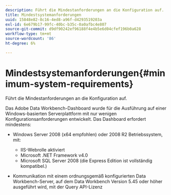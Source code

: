 ```yaml
---
description: Führt die Mindestanforderungen an die Konfiguration auf.
title: Mindestsystemanforderungen
uuid: 15848e82-8c16-4ed8-a96f-d4293519203a
exl-id: 6e679b17-99fc-40bc-b35c-0a0afbc4e807
source-git-commit: d9df90242ef96188f4e4b5e6d04cfef196b0a628
workflow-type: tm+mt
source-wordcount: '86'
ht-degree: 6%

---
```


# Mindestsystemanforderungen{#minimum-system-requirements}

Führt die Mindestanforderungen an die Konfiguration auf.

Das Adobe Data Workbench-Dashboard wurde für die Ausführung auf einer Windows-basierten Serverplattform mit nur wenigen Konfigurationsanforderungen entwickelt. Das Dashboard erfordert mindestens:

* Windows Server 2008 (x64 empfohlen) oder 2008 R2 Betriebssystem, mit:

   * IIS-Webrolle aktiviert
   * Microsoft .NET Framework v4.0
   * Microsoft SQL Server 2008 (die Express Edition ist vollständig kompatibel.)

* Kommunikation mit einem ordnungsgemäß konfigurierten Data Workbench-Server, auf dem Data Workbench Version 5.45 oder höher ausgeführt wird, mit der Query API-Lizenz
